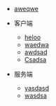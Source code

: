 <!-- docs/_sidebar.md -->

- [aweqwe](README.md)


- 客户端
    - [heloo](en-us/ydClient/快速入门.md)
    - [waedwa](en-us/ydClient/投资者互联网开发环境.md)
    - [awdsad](en-us/ydClient/资金计算规则.md)
    - [Csadsa](en-us/ydClient/CTP应用直连组件.md)


- 服务端
    - [yasdasd](en-us/ydServer/ydServer功能介绍.md)
    - [wasdsa](en-us/ydServer/安装与配置.md)
